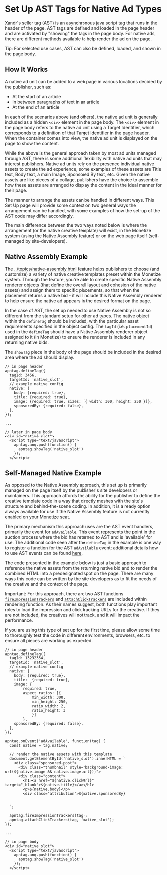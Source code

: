 

# Set Up AST Tags for Native Ad Types





Xandr's seller tag (AST) is an asynchronous java
script tag that runs in the header of the page. AST tags are defined and
loaded in the page header and are activated by "showing" the tags in the
page body. For native ads, there are different methods available to help
render the ad on the page.



Tip: For selected use cases, AST can
also be defined, loaded, and shown in the page body.







## How It Works

<div id="setup-ast-tags-for-native-ad-types__p-b4a0cbcb-91d5-498a-addc-2892d5d229ba"
>

A native ad unit can be added to a web page in various locations decided
by the publisher, such as:

- At the start of an article
- In between paragraphs of text in an article
- At the end of an article



In each of the scenarios above (and others), the native ad unit is
generally included as a hidden `<div>` element in the page body. The
`<div>` element in the page body refers to the native ad unit using a
Target Identifier, which corresponds to a definition of that Target
Identifier in the page header. When the container comes into view, the
native ad unit is displayed on the page to show the content.

While the above is the general approach taken by most ad units managed
through AST, there is some additional flexibility with native ad units
that may interest publishers. Native ad units rely on the presence
individual native assets to create the ad experience, some examples of
these assets are Title text, Body text, a main Image, Sponsored By text,
etc. Given the native assets are like pieces of a collage, publishers
have the choice to assemble how these assets are arranged to display the
content in the ideal manner for their page.

The manner to arrange the assets can be handled in different ways. This
Set Up page will provide some context on two general ways the
arrangement can be handled, with some examples of how the set-up of the
AST code may differ accordingly.

The main difference between the two ways noted below is where the
arrangement (or the native creative template) will exist, in the
Monetize system (using the Native Assembly feature) or on the web page
itself (self-managed by site-developers).





## Native Assembly Example

The <a href="../topics/native-assembly.html"
class="xref">../topics/native-assembly.html</a> feature helps publishers
to choose (and customize) a variety of native creative templates preset
within the Monetize system. Through the feature, you're able to create
specific Native Assembly renderer objects (that define the overall
layout and cohesion of the native assets) and assign them to specific
placements, so that when the placement returns a native bid - it will
include this Native Assembly renderer to help ensure the native ad
appears in the desired format on the page.

In the case of AST, the set up needed to use Native Assembly is not so
different from the standard setup for other ad types. The native object
within the `defineTag` should be included, with the particular asset
requirements specified in the object config. The `tagId` (i.e.
`placementId`) used in the `defineTag` should have a Native Assembly
renderer object assigned to it (in Monetize) to ensure the renderer is
included in any returning native bids.

<div id="setup-ast-tags-for-native-ad-types__p-f0c761ba-ecf2-4fc6-8aaa-0cede81d3ac2"
>

The `showTag` piece in the body of the page should be included in the
desired area where the ad should display.

``` pre
// in page header
apntag.defineTag({
  tagId: 3456,
  targetId: 'native_slot',
  // example native config
  native: {
    body: {required: true},
    title: {required: true},
    image: {required: true, sizes: [{ width: 300, height: 250 }]},
    sponsoredBy: {required: false},
  },
});
 
...
 
// later in page body
<div id="native_slot">
  <script type="text/javascript">
    apntag.anq.push(function() {
      apntag.showTag('native_slot');
    });
  </script>

```







## Self-Managed Native Example

As opposed to the Native Assembly approach, this set up is primarily
managed on the page itself by the publisher's site developers or
maintainers. This approach affords the ability for the publisher to
define the creative template code in a way that directly meshes with the
site's structure and behind-the-scene coding. In addition, it is a ready
option always available for use if the Native Assembly feature is not
currently enabled on your Monetize seat.

The primary mechanism this approach uses are the AST event handlers,
primarily the event for `adAvailable`. This event represents the point
in the auction process where the bid has returned to AST and is
'available' for use. The additional code seen after the `defineTag` in
the example is one way to register a function for the AST `adAvailable`
event; additional details how to use AST events can be found
<a href="on-event.html" class="xref">here</a>.

<div id="setup-ast-tags-for-native-ad-types__p-675f7dc0-d35f-4a12-a02e-3ff4e31c73c0"
>

The code presented in the example below is just a basic approach to
reference the native assets from the returning native bid and to render
the combined HTML into a predesignated spot on the page. There are many
ways this code can be written by the site developers as to fit the needs
of the creative and the context of the page.



Important: For this approach, there are
two AST functions
<a href="fire-impression-trackers.html" class="xref"><code
class="ph codeph">fireImpressionTrackers</code></a> and
<a href="attach-click-trackers.html" class="xref"><code
class="ph codeph">attachClickTrackers</code></a> are included within
rendering function. As their names suggest, both functions play
important roles to load the impression and click tracking URLs for the
creative. If they are not included, the creatives will not track, and it
will impact the performance.







If you are using this type of set up for the first time, please allow
some time to thoroughly test the code in different environments,
browsers, etc. to ensure all pieces are working as expected.

``` pre
// in page header
apntag.defineTag({
  tagId: 13232354,
  targetId: 'native_slot',
  // example native config
  native: {
    body: {required: true},
    title:  {required: true},
    image: {
        required: true,
        aspect_ratios: [{
            min_width: 300,
            min_height: 250,
            ratio_width: 2,
            ratio_height: 3
            }]
        },
    sponsoredBy: {required: false},
  },
});
 
apntag.onEvent('adAvailable', function(tag) {
  const native = tag.native;
 
  // render the native assets with this template
  document.getElementById('native_slot').innerHTML = `
    <div class="sponsored-post">
      <div class="thumbnail" style="background-image: url(${native.image && native.image.url});">
      <div class="content">
        <h1><a href="${native.clickUrl}" target="_blank">${native.title}</a></h1>
        <p>${native.body}</p>
        <div class="attribution">${native.sponsoredBy}
      
    
  `;
 
  apntag.fireImpressionTrackers(tag);
  apntag.attachClickTrackers(tag, 'native_slot');
});
 
...
 
// in page body
<div id="native_slot">
  <script type="text/javascript">
    apntag.anq.push(function() {
      apntag.showTag('native_slot');
    });
  </script>

```









